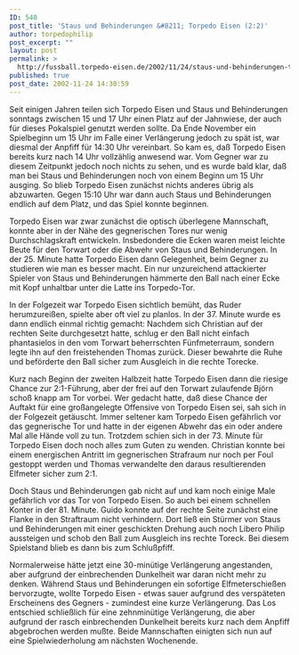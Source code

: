 ```yaml
---
ID: 540
post_title: 'Staus und Behinderungen &#8211; Torpedo Eisen (2:2)'
author: torpedophilip
post_excerpt: ""
layout: post
permalink: >
  http://fussball.torpedo-eisen.de/2002/11/24/staus-und-behinderungen-torpedo-eisen-22/
published: true
post_date: 2002-11-24 14:30:59
---
```

Seit einigen Jahren teilen sich Torpedo Eisen und Staus und Behinderungen sonntags zwischen 15 und 17 Uhr einen Platz auf der Jahnwiese, der auch für dieses Pokalspiel genutzt werden sollte. Da Ende November ein Spielbeginn um 15 Uhr im Falle einer Verlängerung jedoch zu spät ist, war diesmal der Anpfiff für 14:30 Uhr vereinbart. So kam es, daß Torpedo Eisen bereits kurz nach 14 Uhr vollzählig anwesend war. Vom Gegner war zu diesem Zeitpunkt jedoch noch nichts zu sehen, und es wurde bald klar, daß man bei Staus und Behinderungen noch von einem Beginn um 15 Uhr ausging. So blieb Torpedo Eisen zunächst nichts anderes übrig als abzuwarten. Gegen 15:10 Uhr war dann auch Staus und Behinderungen endlich auf dem Platz, und das Spiel konnte beginnen.

Torpedo Eisen war zwar zunächst die optisch überlegene Mannschaft, konnte aber in der Nähe des gegnerischen Tores nur wenig Durchschlagskraft entwickeln. Insbedondere die Ecken waren meist leichte Beute für den Torwart oder die Abwehr von Staus und Behinderungen. In der 25. Minute hatte Torpedo Eisen dann Gelegenheit, beim Gegner zu studieren wie man es besser macht. Ein nur unzureichend attackierter Spieler von Staus und Behinderungen hämmerte den Ball nach einer Ecke mit Kopf unhaltbar unter die Latte ins Torpedo-Tor.

In der Folgezeit war Torpedo Eisen sichtlich bemüht, das Ruder herumzureißen, spielte aber oft viel zu planlos. In der 37. Minute wurde es dann endlich einmal richtig gemacht: Nachdem sich Christian auf der rechten Seite durchgesetzt hatte, schlug er den Ball nicht einfach phantasielos in den vom Torwart beherrschten Fünfmeterraum, sondern legte ihn auf den freistehenden Thomas zurück. Dieser bewahrte die Ruhe und beförderte den Ball sicher zum Ausgleich in die rechte Torecke.

Kurz nach Beginn der zweiten Halbzeit hatte Torpedo Eisen dann die riesige Chance zur 2:1-Führung, aber der frei auf den Torwart zulaufende Björn schoß knapp am Tor vorbei. Wer gedacht hatte, daß diese Chance der Auftakt für eine großangelegte Offensive von Torpedo Eisen sei, sah sich in der Folgezeit getäuscht. Immer seltener kam Torpedo Eisen gefährlich vor das gegnerische Tor und hatte in der eigenen Abwehr das ein oder andere Mal alle Hände voll zu tun. Trotzdem schien sich in der 73. Minute für Torpedo Eisen doch noch alles zum Guten zu wenden. Christian konnte bei einem energischen Antritt im gegnerischen Strafraum nur noch per Foul gestoppt werden und Thomas verwandelte den daraus resultierenden Elfmeter sicher zum 2:1.

Doch Staus und Behinderungen gab nicht auf und kam noch einige Male gefährlich vor das Tor von Torpedo Eisen. So auch bei einem schnellen Konter in der 81. Minute. Guido konnte auf der rechte Seite zunächst eine Flanke in den Straftraum nicht verhindern. Dort ließ ein Stürmer von Staus und Behinderungen mit einer geschickten Drehung auch noch Libero Philip aussteigen und schob den Ball zum Ausgleich ins rechte Toreck. Bei diesem Spielstand blieb es dann bis zum Schlußpfiff.

Normalerweise hätte jetzt eine 30-minütige Verlängerung angestanden, aber aufgrund der einbrechenden Dunkelheit war daran nicht mehr zu denken. Während Staus und Behinderungen ein sofortige Elfmeterschießen bervorzugte, wollte Torpedo Eisen - etwas sauer aufgrund des verspäteten Erscheinens des Gegners - zumindest eine kurze Verlängerung. Das Los entschied schließlich für eine zehnminütige Verlängerung, die aber aufgrund der rasch einbrechenden Dunkelheit bereits kurz nach dem Anpfiff abgebrochen werden mußte. Beide Mannschaften einigten sich nun auf eine Spielwiederholung am nächsten Wochenende.